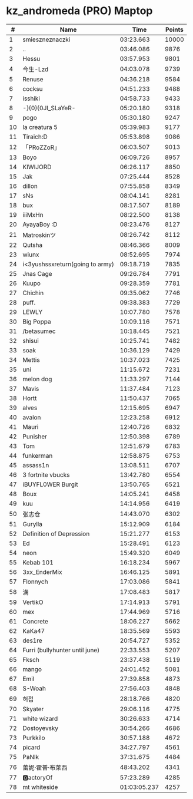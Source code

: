 # kz_andromeda (PRO) Maptop

|  # | Name | Time | Points |
|-------------- | -------------- | -------------- | -------------- | 
| 1 | smieszneznaczki | 03:23.663 | 10000 | 
| 2 | .. | 03:46.086 | 9876 | 
| 3 | Hessu | 03:57.953 | 9801 | 
| 4 | 今生-Lzd | 04:03.078 | 9739 | 
| 5 | Renuse | 04:36.218 | 9584 | 
| 6 | cocksu | 04:51.233 | 9488 | 
| 7 | isshiki | 04:58.733 | 9433 | 
| 8 | -}{0}{0JI_SLaYeR- | 05:20.180 | 9318 | 
| 9 | pogo | 05:30.180 | 9247 | 
| 10 | la creatura 5 | 05:39.983 | 9177 | 
| 11 | Tiraich:D | 05:53.898 | 9086 | 
| 12 | 「PRoZZoR」 | 06:03.507 | 9013 | 
| 13 | Boyo | 06:09.726 | 8957 | 
| 14 | KIWIJORD | 06:26.117 | 8850 | 
| 15 | Jak | 07:25.444 | 8528 | 
| 16 | dillon | 07:55.858 | 8349 | 
| 17 | sNs | 08:04.141 | 8281 | 
| 18 | bux | 08:17.507 | 8189 | 
| 19 | iiiMxHn | 08:22.500 | 8138 | 
| 20 | AyayaBoy :D | 08:23.476 | 8127 | 
| 21 | Matroskinツ | 08:26.742 | 8112 | 
| 22 | Qutsha | 08:46.366 | 8009 | 
| 23 | wiunx | 08:52.695 | 7974 | 
| 24 | i<3yushssxreturn(going to army) | 09:18.719 | 7835 | 
| 25 | Jnas Cage | 09:26.784 | 7791 | 
| 26 | Kuupo | 09:28.359 | 7781 | 
| 27 | Chichin | 09:35.062 | 7746 | 
| 28 | puff. | 09:38.383 | 7729 | 
| 29 | LEWLY | 10:07.780 | 7578 | 
| 30 | Big Poppa | 10:09.116 | 7571 | 
| 31 | /betasumec | 10:18.445 | 7521 | 
| 32 | shisui | 10:25.741 | 7482 | 
| 33 | soak | 10:36.129 | 7429 | 
| 34 | Mettis | 10:37.023 | 7425 | 
| 35 | uni | 11:15.672 | 7231 | 
| 36 | melon dog | 11:33.297 | 7144 | 
| 37 | Mavis | 11:37.484 | 7123 | 
| 38 | Hortt | 11:50.437 | 7065 | 
| 39 | alves | 12:15.695 | 6947 | 
| 40 | avalon | 12:23.258 | 6912 | 
| 41 | Mauri | 12:40.726 | 6832 | 
| 42 | Punisher | 12:50.398 | 6789 | 
| 43 | Tom | 12:51.679 | 6783 | 
| 44 | funkerman | 12:58.875 | 6753 | 
| 45 | assass1n | 13:08.511 | 6707 | 
| 46 | 3 fortnite vbucks | 13:42.780 | 6554 | 
| 47 | iBUYFL0WER Burgit | 13:50.765 | 6521 | 
| 48 | Boux | 14:05.241 | 6458 | 
| 49 | kuu | 14:14.956 | 6419 | 
| 50 | 张志仓 | 14:43.070 | 6302 | 
| 51 | Gurylla | 15:12.909 | 6184 | 
| 52 | Definition of Depression | 15:21.277 | 6153 | 
| 53 | Ed | 15:28.491 | 6123 | 
| 54 | neon | 15:49.320 | 6049 | 
| 55 | Kebab 101 | 16:18.234 | 5967 | 
| 56 | 3xx_EnderMix | 16:46.125 | 5891 | 
| 57 | Flonnych | 17:03.086 | 5841 | 
| 58 | 満 | 17:08.483 | 5817 | 
| 59 | VertikO | 17:14.913 | 5791 | 
| 60 | mex | 17:44.969 | 5716 | 
| 61 | Concrete | 18:06.227 | 5662 | 
| 62 | KaKa47 | 18:35.569 | 5593 | 
| 63 | des1re | 20:54.727 | 5352 | 
| 64 | Furri (bullyhunter until june) | 22:33.553 | 5207 | 
| 65 | Fksch | 23:37.438 | 5119 | 
| 66 | mango | 24:01.452 | 5081 | 
| 67 | Emil | 27:39.858 | 4873 | 
| 68 | S-Woah | 27:56.403 | 4848 | 
| 69 | 허접 | 28:18.766 | 4820 | 
| 70 | Skyater | 29:06.116 | 4775 | 
| 71 | white wizard | 30:26.633 | 4714 | 
| 72 | Dostoyevsky | 30:54.266 | 4686 | 
| 73 | Purkkilo | 30:57.188 | 4672 | 
| 74 | picard | 34:27.797 | 4561 | 
| 75 | PaNlk | 37:31.675 | 4484 | 
| 76 | 蕾妮·霍普·布萊西 | 48:43.202 | 4341 | 
| 77 | 🅱️actoryOf | 57:23.289 | 4285 | 
| 78 | mt whiteside | 01:03:05.237 | 4257 | 


